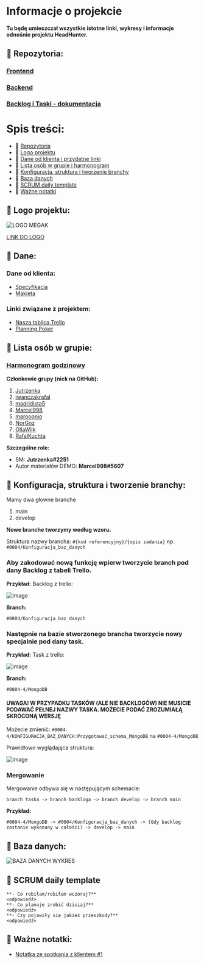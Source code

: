 # Informacje o projekcie
**Tu będę umieszczał wszystkie istotne linki, wykresy i informacje odnośnie projektu HeadHunter.**
## :cherries: Repozytoria:
### [Frontend](https://github.com/Jutrzenka/HeadHunterG11-FR)
### [Backend](https://github.com/Jutrzenka/HeadHunterG11-BE)
### [Backlog i Taski - dokumentacja](https://github.com/Jutrzenka/HeadhunterG11-Rozpiska/blob/main/Backlog.md)

# Spis treści:
- :cherries: [Repozytoria](https://github.com/Jutrzenka/HeadhunterG11-Rozpiska/blob/main/README.md#cherries-repozytoria)
- :strawberry: [Logo projektu](https://github.com/Jutrzenka/HeadhunterG11-Rozpiska/blob/main/README.md#strawberry-logo-projektu)
- :banana: [Dane od klienta i przydatne linki](https://github.com/Jutrzenka/HeadhunterG11-Rozpiska/blob/main/README.md#banana-dane)
- :tangerine: [Lista osób w grupie i harmonogram](https://github.com/Jutrzenka/HeadhunterG11-Rozpiska/blob/main/README.md#tangerine-lista-os%C3%B3b-w-grupie)
- :hibiscus: [Konfiguracja, struktura i tworzenie branchy](https://github.com/Jutrzenka/HeadhunterG11-Rozpiska/blob/main/README.md#hibiscus-konfiguracja-struktura-i-tworzenie-branchy)
- :peach: [Baza danych](https://github.com/Jutrzenka/HeadhunterG11-Rozpiska/blob/main/README.md#peach-baza-danych)
- :fish_cake: [SCRUM daily template](https://github.com/Jutrzenka/HeadhunterG11-Rozpiska/blob/main/README.md#fish_cake-scrum-daily-template)
- :egg: [Ważne notatki](https://github.com/Jutrzenka/HeadhunterG11-Rozpiska/blob/main/README.md#egg-wa%C5%BCne-notatki)


## :strawberry: Logo projektu:
![LOGO MEGAK](https://media.discordapp.net/attachments/998337171998113922/999379494810947644/400_609bb5e2d9a39.png)

[LINK DO LOGO](https://media.discordapp.net/attachments/998337171998113922/999379494810947644/400_609bb5e2d9a39.png)

## :banana: Dane:
### Dane od klienta:
- [Specyfikacja](https://docs.google.com/document/d/1j3iltSfaJXB8lVi5dwApL9UU0ze7A8kz9DBDChIVwfw/edit)
- [Makieta](https://xd.adobe.com/view/864faeb9-d762-4277-a5d1-5b7565dcf543-d31c)
### Linki związane z projektem:
- [Nasza tablica Trello](https://trello.com/b/fJ0v7K6u/mega-k-head-hunter)
- [Planning Poker](https://planningpokeronline.com/)

## :tangerine: Lista osób w grupie:
### [Harmonogram godzinowy](https://docs.google.com/spreadsheets/d/1P3q45U8Sn6ScgMWPRxp0AnmOyEpyUiCAE8NckNMZKGU/edit?usp=sharing)
**Członkowie grupy (nick na GitHub):**
1. [Jutrzenka](https://github.com/Jutrzenka)
2. [iwanczakrafal](https://github.com/iwanczakrafal)
3. [madridista5](https://github.com/madridista5)
4. [Marcel998](https://github.com/Marcel998)
5. [marooonio](https://github.com/marooonio)
6. [NorGoz](https://github.com/NorGoz)
7. [OllaWilk](https://github.com/OllaWilk)
8. [RafalKuchta](https://github.com/RafalKuchta)

**Szczególne role:**
- SM: **Jutrzenka#2251**
- Autor materiałów DEMO: **Marcel998#5607**

## :hibiscus: Konfiguracja, struktura i tworzenie branchy:
Mamy dwa głowne branche
1. main
2. develop

**Nowe branche tworzymy według wzoru.**

Struktura nazwy brancha: `#{kod referencyjny}/{opis zadania}` np. `#0004/Konfiguracja_baz_danych`

### Aby zakodować nową funkcję wpierw tworzycie branch pod dany Backlog z tabeli Trello.

**Przykład:**
Backlog z trello:

![image](https://user-images.githubusercontent.com/93550588/180336093-9381929d-8485-407d-a279-26b3b6736f73.png)

**Branch:**

`#0004/Konfiguracja_baz_danych`

### Następnie na bazie stworzonego brancha tworzycie nowy specjalnie pod dany task.

**Przykład:**
Task z trello:

![image](https://user-images.githubusercontent.com/93550588/180336582-768ad26f-3a72-424d-95d4-0b981b4693d5.png)

**Branch:**

`#0004-4/MongoDB`

#### UWAGA! W PRZYPADKU TASKÓW (ALE NIE BACKLOGÓW) NIE MUSICIE PODAWAĆ PEŁNEJ NAZWY TASKA. MOŻECIE PODAĆ ZROZUMIAŁĄ SKRÓCONĄ WERSJĘ
Możecie zmienić:
`#0004-4/KONFIGURACJA_BAZ_DANYCH:Przygotować_schema_MongoDB`
na
`#0004-4/MongoDB`

Prawidłowo wyglądająca struktura:

![image](https://user-images.githubusercontent.com/93550588/180337827-7793946b-3ece-45b3-b664-d33c1d8d93d7.png)

### Mergowanie
Mergowanie odbywa się w następującym schemacie:

`branch taska -> branch backloga -> branch develop -> branch main`

**Przykład:**

`#0004-4/MongoDB -> #0004/Konfiguracja_baz_danych -> (Gdy backlog zostanie wykonany w całości) -> develop -> main`

## :peach: Baza danych:
![BAZA DANYCH WYKRES](https://user-images.githubusercontent.com/93550588/180282358-76fd9627-83c7-4938-ae62-85926376089b.png)

## :fish_cake: SCRUM daily template
```
**- Co robiłam/robiłem wczoraj?**
<odpowiedź>
**- Co planuje zrobić dzisiaj?**
<odpowiedź>
**- Czy pojawiły się jakieś przeszkody?**
<odpowiedź>
```

## :egg: Ważne notatki:
- [Notatka ze spotkania z klientem #1](https://github.com/Jutrzenka/HeadhunterG11-Rozpiska/blob/main/SpotkanieZKlientem1.md#notatka-ze-spotkania-z-klientem)
